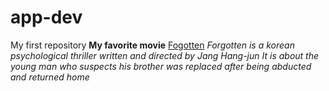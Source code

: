 # app-dev
My first repository
**My favorite movie**
[Fogotten](https://www.dailymotion.com/video/x9c19mo)
*Forgotten is a korean psychological thriller written and directed by Jang Hang-jun*
*It is about the young man who suspects his brother was replaced after being abducted and returned home*
